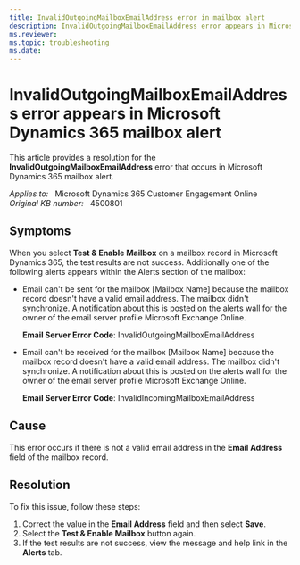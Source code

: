 ```yaml
---
title: InvalidOutgoingMailboxEmailAddress error in mailbox alert
description: InvalidOutgoingMailboxEmailAddress error appears in Microsoft Dynamics 365 mailbox alert.
ms.reviewer: 
ms.topic: troubleshooting
ms.date: 
---
```

# InvalidOutgoingMailboxEmailAddress error appears in Microsoft Dynamics 365 mailbox alert

This article provides a resolution for the **InvalidOutgoingMailboxEmailAddress** error that occurs in Microsoft Dynamics 365 mailbox alert.

_Applies to:_ &nbsp; Microsoft Dynamics 365 Customer Engagement Online  
_Original KB number:_ &nbsp; 4500801

## Symptoms

When you select **Test & Enable Mailbox** on a mailbox record in Microsoft Dynamics 365, the test results are not success. Additionally one of the following alerts appears within the Alerts section of the mailbox:

- Email can't be sent for the mailbox [Mailbox Name] because the mailbox record doesn't have a valid email address. The mailbox didn't synchronize. A notification about this is posted on the alerts wall for the owner of the email server profile Microsoft Exchange Online.

  **Email Server Error Code**: InvalidOutgoingMailboxEmailAddress

- Email can't be received for the mailbox [Mailbox Name] because the mailbox record doesn't have a valid email address. The mailbox didn't synchronize. A notification about this is posted on the alerts wall for the owner of the email server profile Microsoft Exchange Online.

  **Email Server Error Code**: InvalidIncomingMailboxEmailAddress

## Cause

This error occurs if there is not a valid email address in the **Email Address** field of the mailbox record.

## Resolution

To fix this issue, follow these steps:

1. Correct the value in the **Email Address** field and then select **Save**.
2. Select the **Test & Enable Mailbox** button again.
3. If the test results are not success, view the message and help link in the **Alerts** tab.
